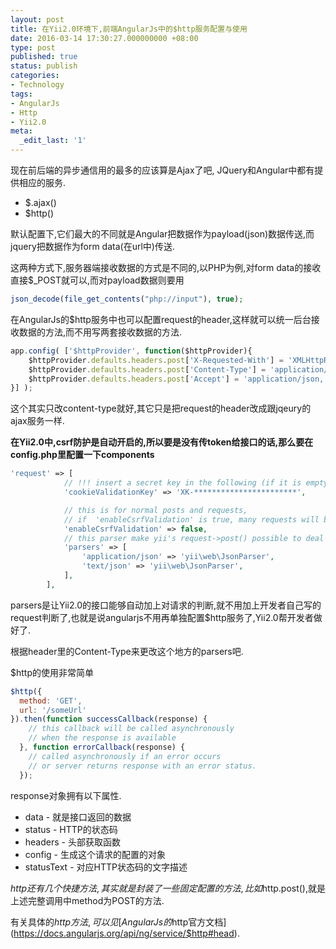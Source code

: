 ```yaml
---
layout: post
title: 在Yii2.0环境下,前端AngularJs中的$http服务配置与使用
date: 2016-03-14 17:30:27.000000000 +08:00
type: post
published: true
status: publish
categories:
- Technology
tags:
- AngularJs
- Http
- Yii2.0
meta:
  _edit_last: '1'
---
```


现在前后端的异步通信用的最多的应该算是Ajax了吧, JQuery和Angular中都有提供相应的服务.

* $.ajax()
* $http()

默认配置下,它们最大的不同就是Angular把数据作为payload(json)数据传送,而jquery把数据作为form data(在url中)传送.

这两种方式下,服务器端接收数据的方式是不同的,以PHP为例,对form data的接收直接$_POST就可以,而对payload数据则要用

```php
json_decode(file_get_contents("php://input"), true);
```

在AngularJs的$http服务中也可以配置request的header,这样就可以统一后台接收数据的方法,而不用写两套接收数据的方法.

```javascript
app.config( ['$httpProvider', function($httpProvider){
    $httpProvider.defaults.headers.post['X-Requested-With'] = 'XMLHttpRequest';
    $httpProvider.defaults.headers.post['Content-Type'] = 'application/x-www-form-urlencoded';
    $httpProvider.defaults.headers.post['Accept'] = 'application/json, text/javascript, */*; q=0.01';
}] );
```

这个其实只改content-type就好,其它只是把request的header改成跟jqeury的ajax服务一样.

**在Yii2.0中,csrf防护是自动开启的,所以要是没有传token给接口的话,那么要在config.php里配置一下components**

```php
'request' => [
            // !!! insert a secret key in the following (if it is empty) - this is required by cookie validation
            'cookieValidationKey' => 'XK-***********************',

            // this is for normal posts and requests,
            // if  'enableCsrfValidation' is true, many requests will be blocked with 400 error.
            'enableCsrfValidation' => false,
            // this parser make yii's request->post() possible to deal with json data.
            'parsers' => [
                'application/json' => 'yii\web\JsonParser',
                'text/json' => 'yii\web\JsonParser',
            ],
        ],
```

parsers是让Yii2.0的接口能够自动加上对请求的判断,就不用加上开发者自己写的request判断了,也就是说angularjs不用再单独配置$http服务了,Yii2.0帮开发者做好了.

根据header里的Content-Type来更改这个地方的parsers吧.

$http的使用非常简单

```javascript
$http({
  method: 'GET',
  url: '/someUrl'
}).then(function successCallback(response) {
    // this callback will be called asynchronously
    // when the response is available
  }, function errorCallback(response) {
    // called asynchronously if an error occurs
    // or server returns response with an error status.
  });
```

response对象拥有以下属性.

* data - 就是接口返回的数据
* status - HTTP的状态码
* headers - 头部获取函数
* config - 生成这个请求的配置的对象
* statusText - 对应HTTP状态码的文字描述

$http还有几个快捷方法,其实就是封装了一些固定配置的方法,比如$http.post(),就是上述完整调用中method为POST的方法.

有关具体的$http方法,可以见[AngularJs的$http官方文档](https://docs.angularjs.org/api/ng/service/$http#head).

